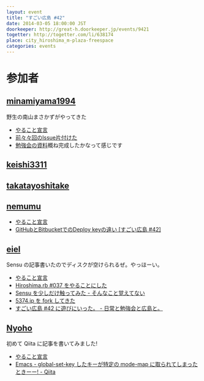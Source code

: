 ```yaml
---
layout: event
title: "すごい広島 #42"
date: 2014-03-05 18:00:00 JST
doorkeeper: http://great-h.doorkeeper.jp/events/9421
togetter: http://togetter.com/li/638174
place: city_hiroshima_m-plaza-freespace
categories: events
---
```


# 参加者


## [minamiyama1994](https://github.com/minamiyama1994)

野生の南山まさかずがやってきた

* [やること宣言](https://github.com/great-h/great-h.github.io/issues/723)
* [前々々回のIssue](https://github.com/great-h/great-h.github.io/issues/699)[片付けた](https://github.com/great-h/great-h.github.io/pull/757)
* [勉強会の資料](https://docs.google.com/presentation/d/1eNIjh_7hBD1R27Kg2-bD3nP_jGDmT8NepCx5xxIwDZA/edit?usp=sharing)概ね完成したかなって感じです

## [keishi3311](https://github.com/keishi3311)


## [takatayoshitake](http://twitter.com/takatayoshitake)


## [nemumu](https://github.com/nemumu)

* [やること宣言](https://github.com/great-h/great-h.github.io/issues/726)
* [GitHubとBitbucketでのDeploy keyの違い [すごい広島 #42]](http://nemumu.hateblo.jp/entry/2014/03/12/184610)


## [eiel](http://eiel.info/)

Sensu の記事書いたのでディスクが空けられるぜ。やっほーい。

* [やること宣言](https://github.com/great-h/great-h.github.io/issues/724)
* [Hiroshima.rb #037 をやることにした](http://hiroshimarb.doorkeeper.jp/events/9604)
* [Sensu を少しだけ触ってみた - そんなこと覚えてない](http://blog.eiel.info/blog/2014/03/05/sensu-abc/)
* [5374.jp を fork してきた](https://github.com/great-h/5374)
* [すごい広島 #42 に遊びにいった。 - 日常と勉強会と広島と。](http://eielh-life.tumblr.com/post/78657743488/42)


## [Nyoho](http://nyoho.jp/)

初めて Qiita に記事を書いてみました!

* [やること宣言](https://github.com/great-h/great-h.github.io/issues/731)
* [Emacs - global-set-key したキーが特定の mode-map に取られてしまったときーー! - Qiita](http://qiita.com/NeXTSTEP2OSX/items/ad3f2cef84f88690ddb1)
